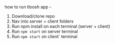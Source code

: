 how to run tloosh app -

1. Download/clone repo
2. Nav into server + client folders
3. Run npm install on each terminal (server + client)
4. Run `npm start` on server terminal
5. Run `npm start` on client` terminal
